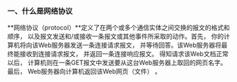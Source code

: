 ### 一、什么是网络协议

**网络协议（protocol）**定义了在两个或多个通信实体之间交换的报文的格式和顺序， 以及报文发送和/或接收一条报文或其他事件所采取的动作。首先， 你的计算机将向该Web服务器发送一条连接请求报文， 并等待回答。该Web服务器将最终能接收到连接请求报文， 并返回一条连接响应报文。 得知请求该Web文档正常以后， 计算机则在一条GET报文中发送要从这台Web服务器上取回的网页名字。 最后， Web服务器向计算机返回该Web网页（文件） 。